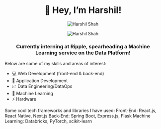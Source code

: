 
<h1 align="center">👋 Hey, I’m Harshil!</h1>

<p align="center"> <img src="https://komarev.com/ghpvc/?username=harshils1&label=Profile%20views&color=0e75b6&style=flat" alt="Harshil Shah" /> </p>
<p align="center" ><img src="https://github-readme-stats.vercel.app/api/top-langs?username=harshils1&show_icons=true&locale=en&layout=compact" alt="Harshil Shah" /></p>

<h3 align="center">Currently interning at Ripple, spearheading a Machine Learning service on the Data Platform!</h3>

Below are some of my skills and areas of interest:
- 💻 Web Development (front-end & back-end)
-  📱 Application Development
- 📈 Data Engineering/DataOps
- 🤖 Machine Learning
- ⚡ Hardware

Some cool tech frameworks and libraries I have used:
Front-End: React.js, React Native, Next.js
Back-End: Spring Boot, Express.js, Flask
Machine Learning: Databricks, PyTorch, scikit-learn
<!--(https://github-readme-stats.vercel.app/api?username=harshils1&count_private=true&show_icons=true)]

<!---
harshils1/harshils1 is a ✨ special ✨ repository because its `README.md` (this file) appears on your GitHub profile.
You can click the Preview link to take a look at your changes.
--->
